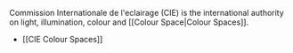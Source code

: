 Commission Internationale de l'eclairage (CIE) is the international authority on light, illumination, colour and [[Colour Space|Colour Spaces]].

- [[CIE Colour Spaces]]
